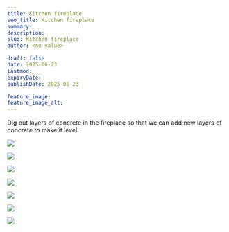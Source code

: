 ```yaml
---
title: Kitchen fireplace
seo_title: Kitchen fireplace
summary:
description:
slug: Kitchen fireplace
author: <no value>

draft: false
date: 2025-06-23
lastmod:
expiryDate:
publishDate: 2025-06-23

feature_image:
feature_image_alt:
---
```


Dig out layers of concrete in the fireplace so that we can add new layers of concrete to make it level.

![](/images/2465.jpeg )

![](/images/2466.jpeg )

![](/images/2467.jpeg )

![](/images/2468.jpeg )

![](/images/2469.jpeg )

![](/images/2470.jpeg )

![](/images/2471.jpeg )